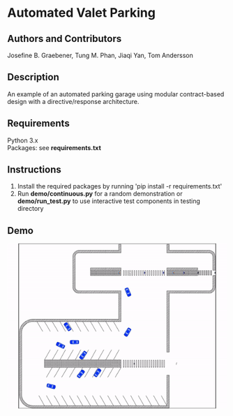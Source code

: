 # Automated Valet Parking
## Authors and Contributors
Josefine B. Graebener, Tung M. Phan, Jiaqi Yan, Tom Andersson <br />

## Description
An example of an automated parking garage using modular contract-based design with a directive/response architecture.

## Requirements
Python 3.x<br />
Packages: see **requirements.txt** <br />

## Instructions
1. Install the required packages by running 'pip install -r requirements.txt'
2. Run **demo/continuous.py** for a random demonstration or **demo/run_test.py** to use interactive test components in testing directory

## Demo
![](example.gif)
